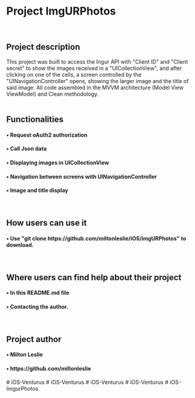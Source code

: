 # Project ImgURPhotos
<br>

<h2>Project description</h2>
This project was built to access the Ingur API with "Client ID" and "Client secret" to show the images received in a "UICollectionView", and after clicking on one of the cells, a screen controlled by the "UINavigationController" opens, showing the larger image and the title of said image. All code assembled in the MVVM architecture (Model View ViewModel) and Clean methodology.
<br><br>

<h2>Functionalities</h2>
<h4>• Request oAuth2 authorization</h4>
<h4>• Call Json data</h4>
<h4>• Displaying images in UICollectionView</h4>
<h4>• Navigation between screens with UINavigationController</h4>
<h4>• Image and title display</h4>
<br>

<h2>How users can use it</h2>
<h4>• Use "git clone https://github.com/miltonleslie/iOS/imgURPhotos" to download.</h4>
<br>

<h2>Where users can find help about their project</h2>
<h4>• In this README.md file</h4>
<h4>• Contacting the author.</h4>
<br>

<h2>Project author</h2>
<h4>• Milton Leslie</h4>
<h4>• https://github.com/miltonleslie</h4>
# iOS-Venturus
# iOS-Venturus
# iOS-Venturus
# iOS-Venturus
# iOS-ImgurPhotos
